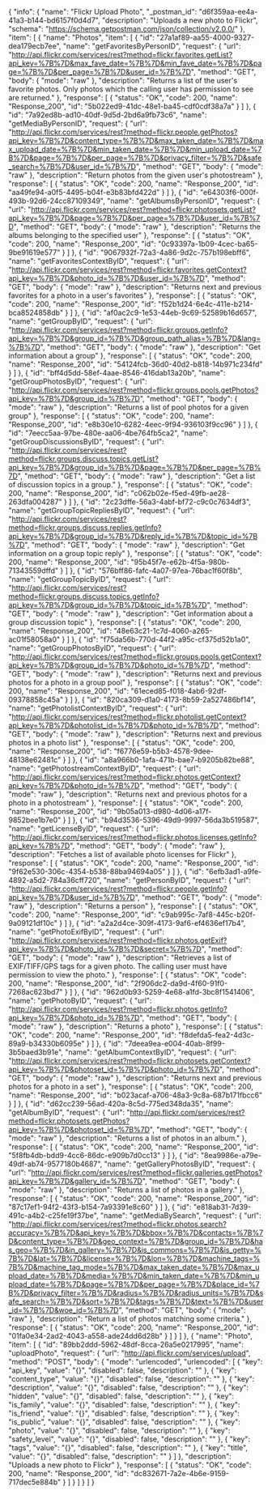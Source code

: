 {
  "info": {
    "name": "Flickr Upload Photo",
    "_postman_id": "d6f359aa-ee4a-41a3-b144-bd6157f0d4d7",
    "description": "Uploads a new photo to Flickr",
    "schema": "https://schema.getpostman.com/json/collection/v2.0.0/"
  },
  "item": [
    {
      "name": "Photos",
      "item": [
        {
          "id": "27a1af89-aa55-4000-9327-dea179ecb7ee",
          "name": "getFavoritesByPersonID",
          "request": {
            "url": "http://api.flickr.com/services/rest?method=flickr.favorites.getList?api_key=%7B%7D&max_fave_date=%7B%7D&min_fave_date=%7B%7D&page=%7B%7D&per_page=%7B%7D&user_id=%7B%7D",
            "method": "GET",
            "body": {
              "mode": "raw"
            },
            "description": "Returns a list of the user's favorite photos. Only photos which the calling user has permission to see are returned."
          },
          "response": [
            {
              "status": "OK",
              "code": 200,
              "name": "Response_200",
              "id": "5b022ed9-41dc-48e1-ba45-cdf0cdf38a7a"
            }
          ]
        },
        {
          "id": "7a92ed8b-ad10-40df-9d5d-2bd6a9fb73c6",
          "name": "getMediaByPersonID",
          "request": {
            "url": "http://api.flickr.com/services/rest?method=flickr.people.getPhotos?api_key=%7B%7D&content_type=%7B%7D&max_taken_date=%7B%7D&max_upload_date=%7B%7D&min_taken_date=%7B%7D&min_upload_date=%7B%7D&page=%7B%7D&per_page=%7B%7D&privacy_filter=%7B%7D&safe_search=%7B%7D&user_id=%7B%7D",
            "method": "GET",
            "body": {
              "mode": "raw"
            },
            "description": "Return photos from the given user's photostream"
          },
          "response": [
            {
              "status": "OK",
              "code": 200,
              "name": "Response_200",
              "id": "aa49fe94-a0f5-4495-b04f-e3b83bfd422d"
            }
          ]
        },
        {
          "id": "e64303f6-000f-493b-92d6-24cc87109349",
          "name": "getAlbumsByPersonID",
          "request": {
            "url": "http://api.flickr.com/services/rest?method=flickr.photosets.getList?api_key=%7B%7D&page=%7B%7D&per_page=%7B%7D&user_id=%7B%7D",
            "method": "GET",
            "body": {
              "mode": "raw"
            },
            "description": "Returns the albums belonging to the specified user"
          },
          "response": [
            {
              "status": "OK",
              "code": 200,
              "name": "Response_200",
              "id": "0c93397a-1b09-4cec-ba65-9be91619e577"
            }
          ]
        },
        {
          "id": "9067932f-72a3-4a86-9d2c-757b198ebff6",
          "name": "getFavoritesContextByID",
          "request": {
            "url": "http://api.flickr.com/services/rest?method=flickr.favorites.getContext?api_key=%7B%7D&photo_id=%7B%7D&user_id=%7B%7D",
            "method": "GET",
            "body": {
              "mode": "raw"
            },
            "description": "Returns next and previous favorites for a photo in a user's favorites"
          },
          "response": [
            {
              "status": "OK",
              "code": 200,
              "name": "Response_200",
              "id": "f52b1d24-6e4c-411e-b214-bca8524858db"
            }
          ]
        },
        {
          "id": "af0ac2c9-1e53-44eb-9c69-52589b16d657",
          "name": "getGroupByID",
          "request": {
            "url": "http://api.flickr.com/services/rest?method=flickr.groups.getInfo?api_key=%7B%7D&group_id=%7B%7D&group_path_alias=%7B%7D&lang=%7B%7D",
            "method": "GET",
            "body": {
              "mode": "raw"
            },
            "description": "Get information about a group"
          },
          "response": [
            {
              "status": "OK",
              "code": 200,
              "name": "Response_200",
              "id": "54124fcb-36d0-40d2-b818-14b971c234fd"
            }
          ]
        },
        {
          "id": "bff4d5dd-58ef-4aae-8546-416dab13a20b",
          "name": "getGroupPhotosByID",
          "request": {
            "url": "http://api.flickr.com/services/rest?method=flickr.groups.pools.getPhotos?api_key=%7B%7D&group_id=%7B%7D",
            "method": "GET",
            "body": {
              "mode": "raw"
            },
            "description": "Returns a list of pool photos for a given group"
          },
          "response": [
            {
              "status": "OK",
              "code": 200,
              "name": "Response_200",
              "id": "e8b30e10-6282-4eec-9f94-936103f9cc96"
            }
          ]
        },
        {
          "id": "7eecc5aa-97be-480e-aa06-4be764fb5ca2",
          "name": "getGroupDiscussionsByID",
          "request": {
            "url": "http://api.flickr.com/services/rest?method=flickr.groups.discuss.topics.getList?api_key=%7B%7D&group_id=%7B%7D&page=%7B%7D&per_page=%7B%7D",
            "method": "GET",
            "body": {
              "mode": "raw"
            },
            "description": "Get a list of discussion topics in a group."
          },
          "response": [
            {
              "status": "OK",
              "code": 200,
              "name": "Response_200",
              "id": "c062b02e-f5ed-49fb-ae28-263dfa004287"
            }
          ]
        },
        {
          "id": "2c23dffe-56a3-4abf-bf72-c9c0c7634df3",
          "name": "getGroupTopicRepliesByID",
          "request": {
            "url": "http://api.flickr.com/services/rest?method=flickr.groups.discuss.replies.getInfo?api_key=%7B%7D&group_id=%7B%7D&reply_id=%7B%7D&topic_id=%7B%7D",
            "method": "GET",
            "body": {
              "mode": "raw"
            },
            "description": "Get information on a group topic reply"
          },
          "response": [
            {
              "status": "OK",
              "code": 200,
              "name": "Response_200",
              "id": "95b45f7e-e62b-4f5a-980b-71343559dffd"
            }
          ]
        },
        {
          "id": "576bff86-fafc-4a07-97ea-76bac1f60f8b",
          "name": "getGroupTopicByID",
          "request": {
            "url": "http://api.flickr.com/services/rest?method=flickr.groups.discuss.topics.getInfo?api_key=%7B%7D&group_id=%7B%7D&topic_id=%7B%7D",
            "method": "GET",
            "body": {
              "mode": "raw"
            },
            "description": "Get information about a group discussion topic"
          },
          "response": [
            {
              "status": "OK",
              "code": 200,
              "name": "Response_200",
              "id": "48e63c21-1c7d-4060-a265-ac01f58058a0"
            }
          ]
        },
        {
          "id": "f75da56b-770d-44f2-a95c-cf375d52b1a0",
          "name": "getGroupPhotosByID",
          "request": {
            "url": "http://api.flickr.com/services/rest?method=flickr.groups.pools.getContext?api_key=%7B%7D&group_id=%7B%7D&photo_id=%7B%7D",
            "method": "GET",
            "body": {
              "mode": "raw"
            },
            "description": "Returns next and previous photos for a photo in a group pool"
          },
          "response": [
            {
              "status": "OK",
              "code": 200,
              "name": "Response_200",
              "id": "61eced85-f018-4ab6-92df-09378858c45a"
            }
          ]
        },
        {
          "id": "820ca309-d1a0-4173-8b59-2a527486bf14",
          "name": "getPhotolistContextByID",
          "request": {
            "url": "http://api.flickr.com/services/rest?method=flickr.photolist.getContext?api_key=%7B%7D&photolist_id=%7B%7D&photo_id=%7B%7D",
            "method": "GET",
            "body": {
              "mode": "raw"
            },
            "description": "Returns next and previous photos in a photo list"
          },
          "response": [
            {
              "status": "OK",
              "code": 200,
              "name": "Response_200",
              "id": "f6776e59-b5b3-4578-9dee-48138e62481c"
            }
          ]
        },
        {
          "id": "a8a966b0-1afa-471b-bae7-b9205b82be88",
          "name": "getPhotostreamContextByID",
          "request": {
            "url": "http://api.flickr.com/services/rest?method=flickr.photos.getContext?api_key=%7B%7D&photo_id=%7B%7D",
            "method": "GET",
            "body": {
              "mode": "raw"
            },
            "description": "Returns next and previous photos for a photo in a photostream"
          },
          "response": [
            {
              "status": "OK",
              "code": 200,
              "name": "Response_200",
              "id": "9b05a013-d980-4d06-a17f-9852bee1b7e0"
            }
          ]
        },
        {
          "id": "b94d3536-5396-49d9-9997-56da3b519587",
          "name": "getLicenseByID",
          "request": {
            "url": "http://api.flickr.com/services/rest?method=flickr.photos.licenses.getInfo?api_key=%7B%7D",
            "method": "GET",
            "body": {
              "mode": "raw"
            },
            "description": "Fetches a list of available photo licenses for Flickr"
          },
          "response": [
            {
              "status": "OK",
              "code": 200,
              "name": "Response_200",
              "id": "9f62e530-306c-4354-b538-88ba94694a05"
            }
          ]
        },
        {
          "id": "6efb3ad1-a9fe-4892-a5d2-784a36cff720",
          "name": "getPersonByID",
          "request": {
            "url": "http://api.flickr.com/services/rest?method=flickr.people.getInfo?api_key=%7B%7D&user_id=%7B%7D",
            "method": "GET",
            "body": {
              "mode": "raw"
            },
            "description": "Returns a person"
          },
          "response": [
            {
              "status": "OK",
              "code": 200,
              "name": "Response_200",
              "id": "c9ab995c-7af8-445c-b20f-9a09121df10c"
            }
          ]
        },
        {
          "id": "a2a2d4ce-309f-4173-9af6-ef4636ef17b4",
          "name": "getPhotoExifByID",
          "request": {
            "url": "http://api.flickr.com/services/rest?method=flickr.photos.getExif?api_key=%7B%7D&photo_id=%7B%7D&secret=%7B%7D",
            "method": "GET",
            "body": {
              "mode": "raw"
            },
            "description": "Retrieves a list of EXIF/TIFF/GPS tags for a given photo. The calling user must have permission to view the photo."
          },
          "response": [
            {
              "status": "OK",
              "code": 200,
              "name": "Response_200",
              "id": "2f906dc2-da9d-4f60-91f0-7268ac623bd7"
            }
          ]
        },
        {
          "id": "962d0b93-5259-4e68-a1fd-3bc8f1541406",
          "name": "getPhotoByID",
          "request": {
            "url": "http://api.flickr.com/services/rest?method=flickr.photos.getInfo?api_key=%7B%7D&photo_id=%7B%7D",
            "method": "GET",
            "body": {
              "mode": "raw"
            },
            "description": "Returns a photo"
          },
          "response": [
            {
              "status": "OK",
              "code": 200,
              "name": "Response_200",
              "id": "f8defda5-fea2-4d3c-89a9-b34330b6095e"
            }
          ]
        },
        {
          "id": "7deea9ea-e004-40ab-8f99-3b5baed3b91e",
          "name": "getAlbumContextByID",
          "request": {
            "url": "http://api.flickr.com/services/rest?method=flickr.photosets.getContext?api_key=%7B%7D&photoset_id=%7B%7D&photo_id=%7B%7D",
            "method": "GET",
            "body": {
              "mode": "raw"
            },
            "description": "Returns next and previous photos for a photo in a set"
          },
          "response": [
            {
              "status": "OK",
              "code": 200,
              "name": "Response_200",
              "id": "b023acaf-a706-48a3-9c8a-687b171fbcc6"
            }
          ]
        },
        {
          "id": "d62cc239-56ad-420a-8c5d-775ed348da35",
          "name": "getAlbumByID",
          "request": {
            "url": "http://api.flickr.com/services/rest?method=flickr.photosets.getPhotos?api_key=%7B%7D&photoset_id=%7B%7D",
            "method": "GET",
            "body": {
              "mode": "raw"
            },
            "description": "Returns a list of photos in an album."
          },
          "response": [
            {
              "status": "OK",
              "code": 200,
              "name": "Response_200",
              "id": "5f8fb4db-bdd9-4cc6-86dc-e909b7d0cc13"
            }
          ]
        },
        {
          "id": "8ea9986e-a79e-49df-ab74-9577180b4687",
          "name": "getGalleryPhotosByID",
          "request": {
            "url": "http://api.flickr.com/services/rest?method=flickr.galleries.getPhotos?api_key=%7B%7D&gallery_id=%7B%7D",
            "method": "GET",
            "body": {
              "mode": "raw"
            },
            "description": "Returns a list of photos in a gallery."
          },
          "response": [
            {
              "status": "OK",
              "code": 200,
              "name": "Response_200",
              "id": "87c17ef1-94f2-43f3-b154-7a93391e8c60"
            }
          ]
        },
        {
          "id": "e818ab31-7d39-491c-a4b2-c25fe19f37be",
          "name": "getMediaBySearch",
          "request": {
            "url": "http://api.flickr.com/services/rest?method=flickr.photos.search?accuracy=%7B%7D&api_key=%7B%7D&bbox=%7B%7D&contacts=%7B%7D&content_type=%7B%7D&geo_context=%7B%7D&group_id=%7B%7D&has_geo=%7B%7D&in_gallery=%7B%7D&is_commons=%7B%7D&is_getty=%7B%7D&lat=%7B%7D&license=%7B%7D&lon=%7B%7D&machine_tags=%7B%7D&machine_tag_mode=%7B%7D&max_taken_date=%7B%7D&max_upload_date=%7B%7D&media=%7B%7D&min_taken_date=%7B%7D&min_upload_date=%7B%7D&page=%7B%7D&per_page=%7B%7D&place_id=%7B%7D&privacy_filter=%7B%7D&radius=%7B%7D&radius_units=%7B%7D&safe_search=%7B%7D&sort=%7B%7D&tags=%7B%7D&text=%7B%7D&user_id=%7B%7D&woe_id=%7B%7D",
            "method": "GET",
            "body": {
              "mode": "raw"
            },
            "description": "Return a list of photos matching some criteria."
          },
          "response": [
            {
              "status": "OK",
              "code": 200,
              "name": "Response_200",
              "id": "01fa0e34-2ad2-4043-a558-ade24dd6d28b"
            }
          ]
        }
      ]
    },
    {
      "name": "Photo",
      "item": [
        {
          "id": "89bb2ddd-5962-48df-8cca-26a5e0217995",
          "name": "uploadPhoto",
          "request": {
            "url": "http://api.flickr.com/services/upload",
            "method": "POST",
            "body": {
              "mode": "urlencoded",
              "urlencoded": [
                {
                  "key": "api_key",
                  "value": "{}",
                  "disabled": false,
                  "description": ""
                },
                {
                  "key": "content_type",
                  "value": "{}",
                  "disabled": false,
                  "description": ""
                },
                {
                  "key": "description",
                  "value": "{}",
                  "disabled": false,
                  "description": ""
                },
                {
                  "key": "hidden",
                  "value": "{}",
                  "disabled": false,
                  "description": ""
                },
                {
                  "key": "is_family",
                  "value": "{}",
                  "disabled": false,
                  "description": ""
                },
                {
                  "key": "is_friend",
                  "value": "{}",
                  "disabled": false,
                  "description": ""
                },
                {
                  "key": "is_public",
                  "value": "{}",
                  "disabled": false,
                  "description": ""
                },
                {
                  "key": "photo",
                  "value": "{}",
                  "disabled": false,
                  "description": ""
                },
                {
                  "key": "safety_level",
                  "value": "{}",
                  "disabled": false,
                  "description": ""
                },
                {
                  "key": "tags",
                  "value": "{}",
                  "disabled": false,
                  "description": ""
                },
                {
                  "key": "title",
                  "value": "{}",
                  "disabled": false,
                  "description": ""
                }
              ]
            },
            "description": "Uploads a new photo to Flickr"
          },
          "response": [
            {
              "status": "OK",
              "code": 200,
              "name": "Response_200",
              "id": "dc832671-7a2e-4b6e-9159-717dec5e884b"
            }
          ]
        }
      ]
    }
  ]
}